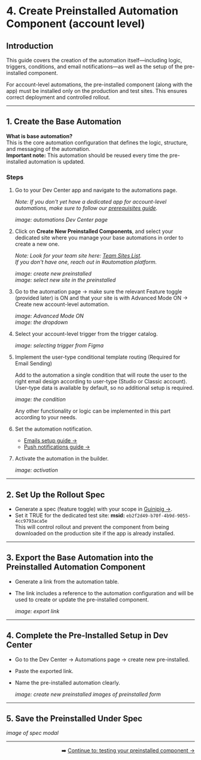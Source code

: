 # 4. Create Preinstalled Automation Component (account level)

## Introduction

This guide covers the creation of the automation itself—including logic, triggers, conditions, and email notifications—as well as the setup of the pre-installed component.

For account-level automations, the pre-installed component (along with the app) must be installed only on the production and test sites. This ensures correct deployment and controlled rollout.

---

## 1. Create the Base Automation

**What is base automation?**  
This is the core automation configuration that defines the logic, structure, and messaging of the automation.  
**Important note:** This automation should be reused every time the pre-installed automation is updated.

### Steps

1. Go to your Dev Center app and navigate to the automations page.

   *Note: If you don't yet have a dedicated app for account-level automations, make sure to follow our [prerequisites guide](https://github.com/Pickman123/Private-Projects/blob/main/Wix%20Official%20Notifications%20(internal%20docs)/Prerequisites%20for%20Sending%20Wix%20Official%20Notifications.md).*

   _image: automations Dev Center page_

2. Click on **Create New Preinstalled Components**, and select your dedicated site where you manage your base automations in order to create a new one.
   
   *Note: Look for your team site here: [Team Sites List](https://docs.google.com/spreadsheets/d/1nlqcgy7C_8N5t0FsUWgLDB3nfQhNZbV-YSw4IZ9zr7U/edit?gid=0#gid=0).  
   If you don't have one, reach out in #automation platform.*

   _image: create new preinstalled_  
   _image: select new site in the preinstalled_

3. Go to the automation page → make sure the relevant Feature toggle (provided later) is ON and that your site is with Advanced Mode ON → Create new account-level automation.

   _image: Advanced Mode ON_  
   _image: the dropdown_

4. Select your account-level trigger from the trigger catalog.

   _image: selecting trigger from Figma_

5. Implement the user-type conditional template routing (Required for Email Sending)

   Add to the automation a single condition that will route the user to the right email design according to user-type (Studio or Classic account). User-type data is available by default, so no additional setup is required.

   _image: the condition_

   Any other functionality or logic can be implemented in this part according to your needs.

6. Set the automation notification.

   - [Emails setup guide →](https://github.com/Pickman123/Private-Projects/blob/main/Wix%20Official%20Notifications%20(internal%20docs)/Account-Level%20Automation%20Implementation/Preinstalleds/Official%20Wix%20Emails%20-%20Action%20Configuration%20Guide.md)  
   - [Push notifications guide →](#)

7. Activate the automation in the builder.

   _image: activation_

---

## 2. Set Up the Rollout Spec

- Generate a spec (feature toggle) with your scope in [Guinipig →](https://wix-bo.com/dev/feature-toggle?viewId=views).
- Set it TRUE for the dedicated test site: **msid:** `eb2f2d49-b70f-4b9d-9055-4cc9793aca5e`  
  This will control rollout and prevent the component from being downloaded on the production site if the app is already installed.

---

## 3. Export the Base Automation into the Preinstalled Automation Component

- Generate a link from the automation table.
- The link includes a reference to the automation configuration and will be used to create or update the pre-installed component.

  _image: export link_

---

## 4. Complete the Pre-Installed Setup in Dev Center

- Go to the Dev Center → Automations page → create new pre-installed.
- Paste the exported link.
- Name the pre-installed automation clearly.

  _image: create new preinstalled_
  _images of preinstalled form_

---

## 5. Save the Preinstalled Under Spec

  _image of spec modal_

---
<div align="right">

➡️ [Continue to: testing your preinstalled component → ](https://github.com/Pickman123/Private-Projects/blob/main/Wix%20Official%20Notifications%20(internal%20docs)/Account-Level%20Automation%20Implementation/E2E%20Flow.md)

</div>

